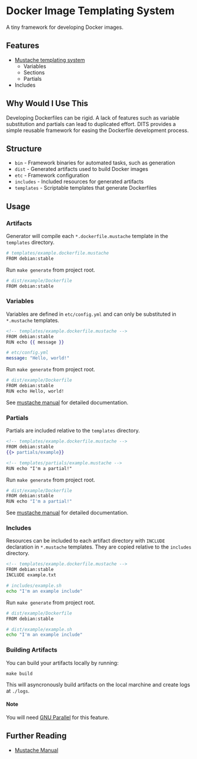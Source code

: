 # Docker Image Templating System

A tiny framework for developing Docker images.

## Features

- [Mustache templating system](https://mustache.github.io)
	 - Variables
	 - Sections
	 - Partials
- Includes

## Why Would I Use This

Developing Dockerfiles can be rigid. A lack of features such as variable
substitution and partials can lead to duplicated effort. DITS provides a simple
reusable framework for easing the Dockerfile development process.

## Structure

* `bin` - Framework binaries for automated tasks, such as generation
* `dist` - Generated artifacts used to build Docker images
* `etc` - Framework configuration
* `includes` - Included resources for generated artifacts
* `templates` - Scriptable templates that generate Dockerfiles


## Usage

### Artifacts

Generator will compile each `*.dockerfile.mustache` template in the `templates`
directory.

``` bash
# templates/example.dockerfile.mustache
FROM debian:stable
```

Run `make generate` from project root.

``` bash
# dist/example/Dockerfile
FROM debian:stable
```

### Variables

Variables are defined in `etc/config.yml` and can only be substituted in
`*.mustache` templates.

``` mustache
<!-- templates/example.dockerfile.mustache -->
FROM debian:stable
RUN echo {{ message }}
```

``` yml
# etc/config.yml
message: "Hello, world!"
```

Run `make generate` from project root.

``` bash
# dist/example/Dockerfile
FROM debian:stable
RUN echo Hello, world!
```

See [mustache manual](https://mustache.github.io/mustache.5.html) for detailed
documentation.

### Partials

Partials are included relative to the `templates` directory.

``` mustache
<!-- templates/example.dockerfile.mustache -->
FROM debian:stable
{{> partials/example}}
```

``` mustache
<!-- templates/partials/example.mustache -->
RUN echo "I'm a partial!"
```

Run `make generate` from project root.

``` bash
# dist/example/Dockerfile
FROM debian:stable
RUN echo "I'm a partial!"
```

See [mustache manual](https://mustache.github.io/mustache.5.html) for detailed
documentation.

### Includes

Resources can be included to each artifact directory with `INCLUDE` declaration
in `*.mustache` templates. They are copied relative to the `includes` directory.

``` mustache
<!-- templates/example.dockerfile.mustache -->
FROM debian:stable
INCLUDE example.txt
```

``` sh
# includes/example.sh
echo "I'm an example include"
```

Run `make generate` from project root.

``` bash
# dist/example/Dockerfile
FROM debian:stable
```

``` bash
# dist/example/example.sh
echo "I'm an example include"
```


### Building Artifacts

You can build your artifacts locally by running:

```
make build
```

This will asyncronously build artifacts on the local marchine and create logs
at `./logs`.

#### Note

You will need [GNU Parallel](https://www.gnu.org/software/parallel/) for this
feature.

## Further Reading

- [Mustache Manual](https://mustache.github.io/mustache.5.html)
